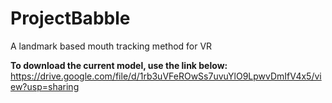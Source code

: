 # ProjectBabble
 A landmark based mouth tracking method for VR 

**To download the current model, use the link below:**
https://drive.google.com/file/d/1rb3uVFeROwSs7uvuYlO9LpwvDmIfV4x5/view?usp=sharing